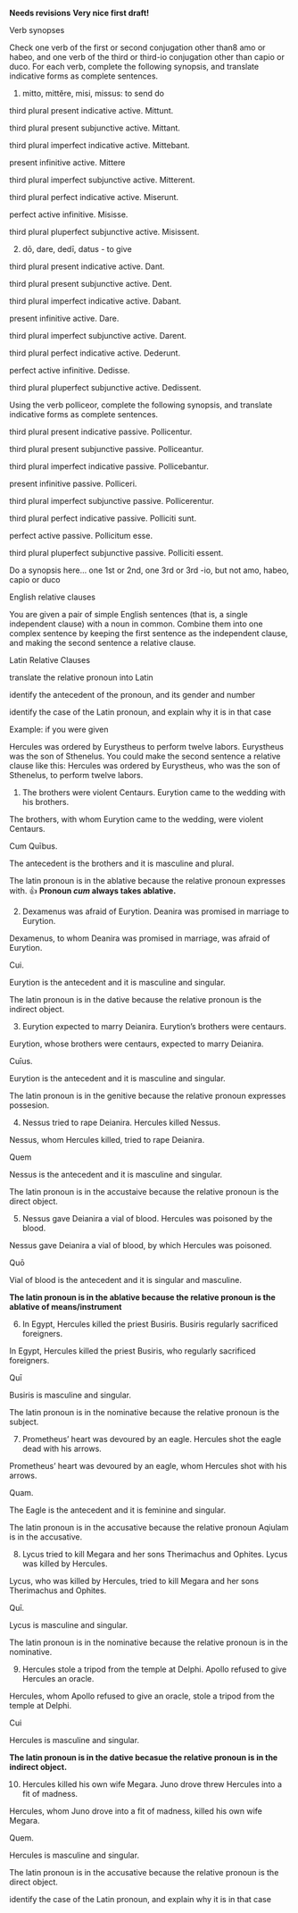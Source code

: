 **Needs revisions**
**Very nice first draft!**


Verb synopses

Check one verb of the first or second conjugation other than8 amo or habeo, and one verb of the third or third-io conjugation other than capio or duco. For each verb, complete the following synopsis, and translate indicative forms as complete sentences.

1. mitto, mittĕre, misi, missus: to send do

third plural present indicative active. Mittunt.

third plural present subjunctive active. Mittant.

third plural imperfect indicative active. Mittebant.

present infinitive active. Mittere

third plural imperfect subjunctive active. Mitterent.

third plural perfect indicative active. Miserunt.

perfect active infinitive. Misisse.

third plural pluperfect subjunctive active. Misissent.

2. dō, dare, dedī, datus - to give

third plural present indicative active. Dant.

third plural present subjunctive active. Dent.

third plural imperfect indicative active. Dabant.

present infinitive active. Dare.

third plural imperfect subjunctive active. Darent.

third plural perfect indicative active. Dederunt.

perfect active infinitive. Dedisse.

third plural pluperfect subjunctive active. Dedissent.


Using the verb polliceor, complete the following synopsis, and translate indicative forms as complete sentences.

third plural present indicative passive. Pollicentur.

third plural present subjunctive passive. Polliceantur.

third plural imperfect indicative passive. Pollicebantur.

present infinitive passive. Polliceri.

third plural imperfect subjunctive passive. Pollicerentur.

third plural perfect indicative passive. Polliciti sunt.

perfect active passive. Pollicitum esse.

third plural pluperfect subjunctive passive. Polliciti essent.

Do a synopsis here… one 1st or 2nd, one 3rd or 3rd -io, but not amo, habeo, capio or duco

English relative clauses

You are given a pair of simple English sentences (that is, a single independent clause) with a noun in common. Combine them into one complex sentence by keeping the first sentence as the independent clause, and making the second sentence a relative clause.

Latin Relative Clauses

translate the relative pronoun into Latin

identify the antecedent of the pronoun, and its gender and number

identify the case of the Latin pronoun, and explain why it is in that case

Example: if you were given

Hercules was ordered by Eurystheus to perform twelve labors. Eurystheus was the son of Sthenelus. You could make the second sentence a relative clause like this:
Hercules was ordered by Eurystheus, who was the son of Sthenelus, to perform twelve labors.

1. The brothers were violent Centaurs. Eurytion came to the wedding with his brothers.

The brothers, with whom Eurytion came to the wedding, were violent Centaurs.

Cum Quībus.

The antecedent is the brothers and it is masculine and plural.

The latin pronoun is in the ablative because the relative pronoun expresses with. 👍 **Pronoun *cum* always takes ablative.**

2. Dexamenus was afraid of Eurytion. Deanira was promised in marriage to Eurytion.

Dexamenus, to whom Deanira was promised in marriage, was afraid of Eurytion.

Cui.

Eurytion is the antecedent and it is masculine and singular.

The latin pronoun is in the dative because the relative pronoun is the indirect object.

3. Eurytion expected to marry Deianira. Eurytion’s brothers were centaurs.

Eurytion, whose brothers were centaurs, expected to marry Deianira.

Cuīus.

Eurytion is the antecedent and it is masculine and singular.

The latin pronoun is in the genitive because the relative pronoun expresses possesion.

4. Nessus tried to rape Deianira. Hercules killed Nessus.

Nessus, whom Hercules killed, tried to rape Deianira.

Quem

Nessus is the antecedent and it is masculine and singular.

The latin pronoun is in the accustaive because the relative pronoun is the direct object.

5. Nessus gave Deianira a vial of blood. Hercules was poisoned by the blood.

Nessus gave Deianira a vial of blood, by which Hercules was poisoned.

Quō

Vial of blood is the antecedent and it is singular and masculine.

**The latin pronoun is in the ablative because the relative pronoun is the ablative of means/instrument**

6. In Egypt, Hercules killed the priest Busiris. Busiris regularly sacrificed foreigners.

In Egypt, Hercules killed the priest Busiris, who regularly sacrificed foreigners.

Quī

Busiris is masculine and singular.

The latin pronoun is in the nominative because the relative pronoun is the subject.

7. Prometheus’ heart was devoured by an eagle. Hercules shot the eagle dead with his arrows.

Prometheus’ heart was devoured by an eagle, whom Hercules shot with his arrows.

Quam.

The Eagle is the antecedent and it is feminine and singular.

The latin pronoun is in the accusative because the relative pronoun Aqiulam is in the accusative.

8. Lycus tried to kill Megara and her sons Therimachus and Ophites. Lycus was killed by Hercules.

Lycus, who was killed by Hercules, tried to kill Megara and her sons Therimachus and Ophites.

Quī.

Lycus is masculine and singular.

The latin pronoun is in the nominative because the relative pronoun is in the nominative.

9. Hercules stole a tripod from the temple at Delphi. Apollo refused to give Hercules an oracle.

Hercules, whom Apollo refused to give an oracle, stole a tripod from the temple at Delphi.

Cui

Hercules is masculine and singular.

**The latin pronoun is in the dative becasue the relative pronoun is in the indirect object.**

10. Hercules killed his own wife Megara. Juno drove threw Hercules into a fit of madness.

Hercules, whom Juno drove into a fit of madness, killed his own wife Megara.

Quem.

Hercules is masculine and singular.

The latin pronoun is in the accusative because the relative pronoun is the direct object.


identify the case of the Latin pronoun, and explain why it is in that case
